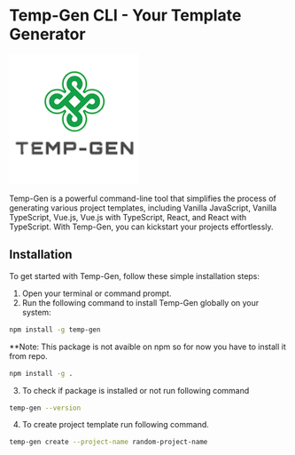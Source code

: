 # Temp-Gen CLI - Your Template Generator

![Temp-Gen Logo](temp-gen-logo.png)

Temp-Gen is a powerful command-line tool that simplifies the process of generating various project templates, including Vanilla JavaScript, Vanilla TypeScript, Vue.js, Vue.js with TypeScript, React, and React with TypeScript. With Temp-Gen, you can kickstart your projects effortlessly.

## Installation

To get started with Temp-Gen, follow these simple installation steps:

1. Open your terminal or command prompt.
2. Run the following command to install Temp-Gen globally on your system:

```bash
npm install -g temp-gen
```

**Note: This package is not avaible on npm so for now you have to install it from repo.

```bash
npm install -g .
```

3. To check if package is installed or not run following command

```bash
temp-gen --version
```

4. To create project template run following command.

```bash
temp-gen create --project-name random-project-name
```
